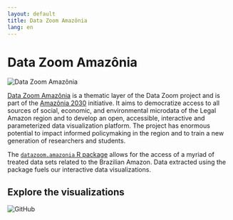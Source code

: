 ```yaml
---
layout: default
title: Data Zoom Amazônia
lang: en
---
```


# Data Zoom Amazônia

<img src="{{ site.baseurl }}/assets/img/hex_dzam.png" alt="Data Zoom Amazônia" class="logo-item">

[Data Zoom Amazônia](https://datazoomamazonia.com.br/) is a thematic layer of the Data Zoom project and is part of the [Amazônia 2030](https://amazonia2030.org.br/o-projeto/) initiative. It aims to democratize access to all sources of social, economic, and environmental microdata of the Legal Amazon region and to develop an open, accessible, interactive and parameterized data visualization platform. The project has enormous potential to impact informed policymaking in the region and to train a new generation of researchers and students.

The [`datazoom.amazonia` R package](https://github.com/datazoompuc/datazoom.amazonia) allows for the access of a myriad of treated data sets related to the Brazilian Amazon. Data extracted using the package fuels our interactive data visualizations.

<div class="logo-container-small" style="position: relative;">
    <h2> Explore the visualizations </h2>
    <img src="{{ site.baseurl }}/assets/img/banner_dzam.png" alt="GitHub" style="max-height: 100px;">
    <a href="https://datazoomamazonia.com.br/eng/" style="position: absolute; top: 0; left: 0; width: 100%; height: 100%; z-index: 1;" target="_blank"></a>
</div>